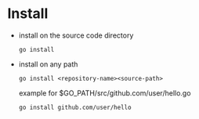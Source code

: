 

Install
===
- install on the source code directory
    
    ```go install```
    
- install on any path
    
    ```go install <repository-name><source-path>```
    
    example for $GO_PATH/src/github.com/user/hello.go
    
    ```go install github.com/user/hello```
    

